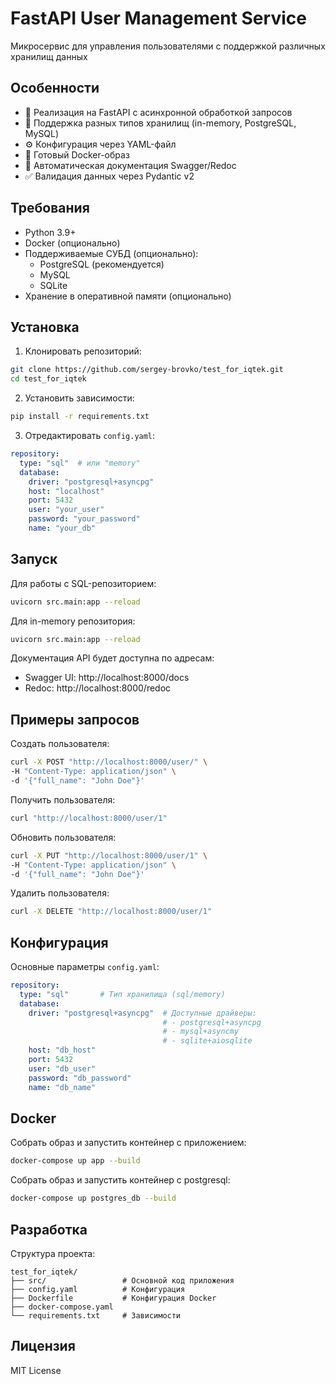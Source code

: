 # FastAPI User Management Service

Микросервис для управления пользователями с поддержкой различных хранилищ данных

## Особенности

- 🚀 Реализация на FastAPI с асинхронной обработкой запросов
- 💾 Поддержка разных типов хранилищ (in-memory, PostgreSQL, MySQL)
- ⚙️ Конфигурация через YAML-файл
- 🐳 Готовый Docker-образ
- 📝 Автоматическая документация Swagger/Redoc
- ✅ Валидация данных через Pydantic v2

## Требования

- Python 3.9+
- Docker (опционально)
- Поддерживаемые СУБД (опционально):
  - PostgreSQL (рекомендуется)
  - MySQL
  - SQLite
- Хранение в оперативной памяти (опционально)

## Установка

1. Клонировать репозиторий:
```bash
git clone https://github.com/sergey-brovko/test_for_iqtek.git
cd test_for_iqtek
```

2. Установить зависимости:
```bash
pip install -r requirements.txt
```

3. Отредактировать `config.yaml`:
```yaml
repository:
  type: "sql"  # или "memory"
  database:
    driver: "postgresql+asyncpg"
    host: "localhost"
    port: 5432
    user: "your_user"
    password: "your_password"
    name: "your_db"
```

## Запуск

Для работы с SQL-репозиторием:
```bash
uvicorn src.main:app --reload
```

Для in-memory репозитория:
```bash
uvicorn src.main:app --reload
```

Документация API будет доступна по адресам:
- Swagger UI: http://localhost:8000/docs
- Redoc: http://localhost:8000/redoc

## Примеры запросов

Создать пользователя:
```bash
curl -X POST "http://localhost:8000/user/" \
-H "Content-Type: application/json" \
-d '{"full_name": "John Doe"}'
```

Получить пользователя:
```bash
curl "http://localhost:8000/user/1"
```

Обновить пользователя:
```bash
curl -X PUT "http://localhost:8000/user/1" \
-H "Content-Type: application/json" \
-d '{"full_name": "John Doe"}'
```

Удалить пользователя:
```bash
curl -X DELETE "http://localhost:8000/user/1"
```

## Конфигурация

Основные параметры `config.yaml`:
```yaml
repository:
  type: "sql"       # Тип хранилища (sql/memory)
  database:
    driver: "postgresql+asyncpg"  # Доступные драйверы:
                                  # - postgresql+asyncpg
                                  # - mysql+asyncmy
                                  # - sqlite+aiosqlite
    host: "db_host"
    port: 5432
    user: "db_user"
    password: "db_password"
    name: "db_name"
```

## Docker

Собрать образ и запустить контейнер с приложением:
```bash
docker-compose up app --build
```

Собрать образ и запустить контейнер с postgresql:
```bash
docker-compose up postgres_db --build
```

## Разработка

Структура проекта:
```
test_for_iqtek/
├── src/                 # Основной код приложения
├── config.yaml          # Конфигурация
├── Dockerfile           # Конфигурация Docker
├── docker-compose.yaml 
└── requirements.txt     # Зависимости
```

## Лицензия

MIT License
